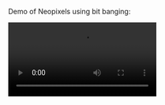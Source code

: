 Demo of Neopixels using bit banging:

![alt-text](https://github.com/ianpkennedy/EmbeddedProgramming/blob/main/Neopixels/Example.MOV)


